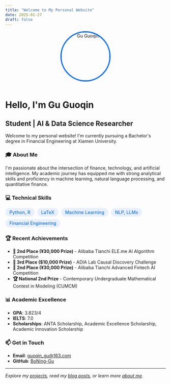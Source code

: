 ```yaml
---
title: "Welcome to My Personal Website"
date: 2025-01-27
draft: false
---
```


<div style="text-align: center; margin-bottom: 2rem;">
  <img src="/images/profile.jpg" alt="Gu Guoqin" style="width: 150px; height: 150px; border-radius: 50%; object-fit: cover; border: 4px solid #1a73e8; margin-bottom: 1rem;">
</div>

# Hello, I'm Gu Guoqin

## Student | AI & Data Science Researcher

Welcome to my personal website! I'm currently pursuing a Bachelor's degree in Financial Engineering at Xiamen University.

### 🎓 About Me

I'm passionate about the intersection of finance, technology, and artificial intelligence. My academic journey has equipped me with strong analytical skills and proficiency in machine learning, natural language processing, and quantitative finance.

### 💻 Technical Skills

<div style="display: flex; flex-wrap: wrap; gap: 0.5rem; margin: 1rem 0;">
  <span style="background-color: #e8f0fe; color: #1a73e8; padding: 0.3rem 0.8rem; border-radius: 1rem; font-size: 0.9rem; font-weight: 500;">Python, R</span>
  <span style="background-color: #e8f0fe; color: #1a73e8; padding: 0.3rem 0.8rem; border-radius: 1rem; font-size: 0.9rem; font-weight: 500;">LaTeX</span>
  <span style="background-color: #e8f0fe; color: #1a73e8; padding: 0.3rem 0.8rem; border-radius: 1rem; font-size: 0.9rem; font-weight: 500;">Machine Learning</span>
  <span style="background-color: #e8f0fe; color: #1a73e8; padding: 0.3rem 0.8rem; border-radius: 1rem; font-size: 0.9rem; font-weight: 500;">NLP, LLMs</span>
  <span style="background-color: #e8f0fe; color: #1a73e8; padding: 0.3rem 0.8rem; border-radius: 1rem; font-size: 0.9rem; font-weight: 500;">Financial Engineering</span>
</div>

### 🏆 Recent Achievements

- **🥈 2nd Place (¥30,000 Prize)** - Alibaba Tianchi ELE.me AI Algorithm Competition  
- **🥉 3rd Place ($10,000 Prize)** - ADIA Lab Causal Discovery Challenge  
- **🥈 2nd Place (¥30,000 Prize)** - Alibaba Tianchi Advanced Fintech AI Competition  
- **🏆 National 2nd Prize** - Contemporary Undergraduate Mathematical Contest in Modeling (CUMCM)

### 📊 Academic Excellence

- **GPA**: 3.823/4  
- **IELTS**: 7.0
- **Scholarships**: ANTA Scholarship, Academic Excellence Scholarship, Academic Innovation Scholarship

### 📫 Get in Touch

- **Email**: [guoqin_gu@163.com](mailto:guoqin_gu@163.com)
- **GitHub**: [BoNing-Gu](https://github.com/BoNing-Gu)

---

*Explore my [projects](/projects/), read my [blog posts](/posts/), or learn more [about me](/about/).*